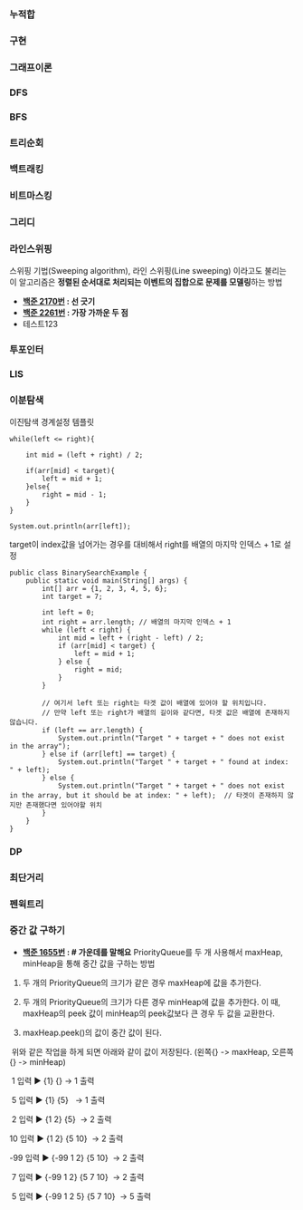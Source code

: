 ### 누적합
### 구현
### 그래프이론
### DFS
### BFS
### 트리순회
### 백트래킹
### 비트마스킹
### 그리디
### 라인스위핑

스위핑 기법(Sweeping algorithm), 라인 스위핑(Line sweeping) 이라고도 불리는 이 알고리즘은 **정렬된 순서대로 처리되는 이벤트의 집합으로 문제를 모델링**하는 방법

- **[백준 2170번](https://www.acmicpc.net/problem/2170 "boj 2170") : 선 긋기**
- **[백준 2261번](https://www.acmicpc.net/problem/2261 "boj 2261") : 가장 가까운 두 점**
- 테스트123

### 투포인터
### LIS
### 이분탐색

이진탐색 경계설정 템플릿
```
while(left <= right){

	int mid = (left + right) / 2; 
	
	if(arr[mid] < target){
		left = mid + 1;
	}else{ 
		right = mid - 1;
	}
}

System.out.println(arr[left]);
```

target이 index값을 넘어가는 경우를 대비해서 right를 배열의 마지막 인덱스 + 1로 설정
```
public class BinarySearchExample {  
    public static void main(String[] args) {  
        int[] arr = {1, 2, 3, 4, 5, 6};  
        int target = 7;  
  
        int left = 0;  
        int right = arr.length; // 배열의 마지막 인덱스 + 1  
        while (left < right) {  
            int mid = left + (right - left) / 2;  
            if (arr[mid] < target) {  
                left = mid + 1;  
            } else {  
                right = mid;  
            }  
        }  
  
        // 여기서 left 또는 right는 타겟 값이 배열에 있어야 할 위치입니다.  
        // 만약 left 또는 right가 배열의 길이와 같다면, 타겟 값은 배열에 존재하지 않습니다.  
        if (left == arr.length) {  
            System.out.println("Target " + target + " does not exist in the array");  
        } else if (arr[left] == target) {  
            System.out.println("Target " + target + " found at index: " + left);  
        } else {  
            System.out.println("Target " + target + " does not exist in the array, but it should be at index: " + left);  // 타겟이 존재하지 않지만 존재했다면 있어야할 위치
        }  
    }  
}
```

### DP
### 최단거리
### 펜윅트리
### 중간 값 구하기
- **[백준 1655번](https://www.acmicpc.net/problem/1655 "boj 1655") : # 가운데를 말해요**
PriorityQueue를 두 개 사용해서 maxHeap, minHeap을 통해 중간 값을 구하는 방법

1. 두 개의 PriorityQueue의 크기가 같은 경우 maxHeap에 값을 추가한다.

2. 두 개의 PriorityQueue의 크기가 다른 경우 minHeap에 값을 추가한다. 이 때, maxHeap의 peek 값이 minHeap의 peek값보다 큰 경우 두 값을 교환한다.

3. maxHeap.peek()의 값이 중간 값이 된다.

 위와 같은 작업을 하게 되면 아래와 같이 값이 저장된다. (왼쪽{} -> maxHeap, 오른쪽{} -> minHeap)

 1 입력 ▶ {1} {} → 1 출력

 5 입력 ▶ {1} {5}   → 1 출력

 2 입력 ▶ {1 2} {5}  → 2 출력

10 입력 ▶ {1 2} {5 10}  → 2 출력

-99 입력 ▶ {-99 1 2} {5 10}  → 2 출력

 7 입력 ▶ {-99 1 2} {5 7 10}  → 2 출력

 5 입력 ▶ {-99 1 2 5} {5 7 10}  → 5 출력